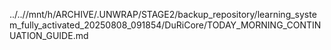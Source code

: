 ../..//mnt/h/ARCHIVE/.UNWRAP/STAGE2/backup_repository/learning_system_fully_activated_20250808_091854/DuRiCore/TODAY_MORNING_CONTINUATION_GUIDE.md